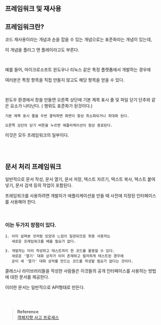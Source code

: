 ## 프레임워크 및 재사용

## 프레임워크란?

코드 재사용이라는 개념과 손을 잡을 수 있는 개념으로는 표준화라는 개념이 있는데, 

이 개념을 플러그 앤 플레이라고도 부른다.

<br/>

예를 들어, 마이크로소프트 윈도우나 리눅스 같은 특정 플랫폼에서 개발하는 경우에 

여러분은 특정 항목을 직접 만들지 않고도 해당 항목을 얻을 수 있다.

<br/>

윈도우 환경에서 창을 만들면 오른쪽 상단에 기본 제목 표시 줄 및 파일 닫기 단추와 같은 요소가 나타난다. ( 행위도 표준화가 된것이다.)

```
기본 제목 표시 줄을 두번 클릭하면 화면이 항상 최소화되거나 최대화 된다.

오른쪽 상단의 닫기 버튼을 누르면 애플리케이션이 항상 종료된다.
```

이것은 모두 프레임워크의 일부이다.

<br/><br/>

## 문서 처리 프레임워크

일반적으로 문서 작성, 문서 열기, 문서 저장, 텍스트 자르기, 텍스트 복사, 텍스트 붙여넣기, 문서 검색 등의 작업이 포함된다.

프레임워크를 사용하려면 개발자가 애플리케이션을 만들 때 사전에 지정된 인터페이스를 사용해야 한다. 

<br/>

### 이는 두가지 장점이 있다.

```
1. 이미 살펴본 것처럼 모양과 느낌이 일관되므로 최종 사용자는 
   새로운 프레임워크를 배울 필요가 없다.

3. 개발자는 미리 작성하고 테스트까지 한 코드를 활용할 수 있다.
   새로운 '열기' 대화 상자가 이미 존재하고 철저하게 테스트된 경우에 
   굳이 새 '열기' 대화 상자를 만드는 코드를 작성할 필요가 없다는 것이다.
```

클래스나 라이브러리들을 작성한 사람들은 이것들의 공개 인터페이스를 사용하는 방법에 대한 문서를 제공한다. 

이러한 문서는 일반적으로 API형태로 만든다.

<br/><br/>

>**Reference** 
> <br/> [객체지향 사고 프로세스](http://www.yes24.com/Product/Goods/90688759)
